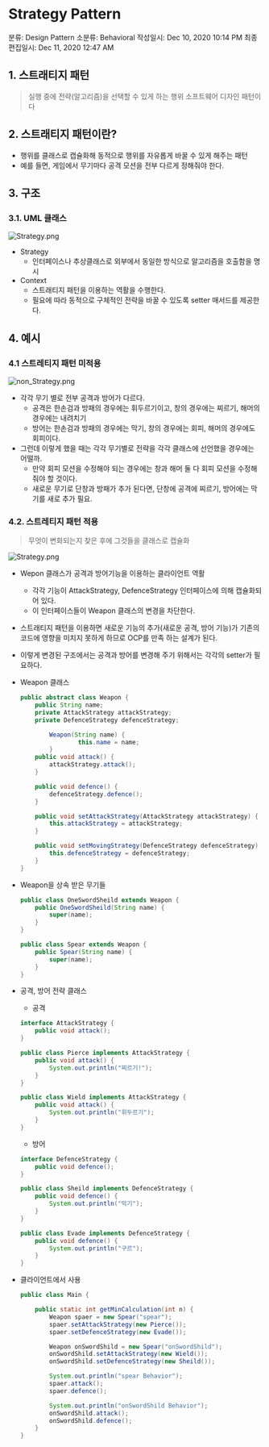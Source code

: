 # Strategy Pattern

분류: Design Pattern
소분류: Behavioral
작성일시: Dec 10, 2020 10:14 PM
최종 편집일시: Dec 11, 2020 12:47 AM

## 1. 스트래티지 패턴

> 실행 중에 전략(알고리즘)을 선택할 수 있게 하는 행위 소프트웨어 디자인 패턴이다

## 2. 스트래티지 패턴이란?

- 행위를 클래스로 캡슐화해 동적으로 행위를 자유롭게 바꿀 수 있게 해주는 패턴
- 예를 들면, 게임에서 무기마다 공격 모션을 전부 다르게 정해줘야 한다.

## 3. 구조

### 3.1. UML 클래스

![Strategy.png](https://user-images.githubusercontent.com/50443940/101795299-1a9cc600-3b4b-11eb-9c64-440818f7309d.png)

- Strategy
    - 인터페이스나 추상클래스로 외부에서 동일한 방식으로 알고리즘을 호출함을 명시
- Context
    - 스트래티지 패턴을 이용하는 역활을 수행한다.
    - 필요에 따라 동적으로 구체적인 전략을 바꿀 수 있도록 setter 매서드를 제공한다.

## 4. 예시

### 4.1 스트레티지 패턴 미적용

![non_Strategy.png](https://user-images.githubusercontent.com/50443940/101795305-1bcdf300-3b4b-11eb-845c-67c44ed2adec.png)

- 각각 무기 별로 전부 공격과 방어가 다르다.
    - 공격은 한손검과 방패의 경우에는 휘두르기이고, 창의 경우에는 찌르기, 해머의 경우에는 내려치기
    - 방어는 한손검과 방패의 경우에는 막기, 창의 경우에는 회피, 해머의 경우에도 회피이다.
- 그런데 이렇게 했을 때는 각각 무기별로 전략을 각각 클래스에 선언했을 경우에는 어떨까.
    - 만약 회피 모션을 수정해야 되는 경우에는 창과 해머 둘 다 회피 모션을 수정해 줘야 할 것이다.
    - 새로운 무기로 단창과 방패가 추가 된다면, 단창에 공격에 찌르기, 방어에는 막기를 새로 추가 필요.

### 4.2. 스트레티지 패턴 적용

> 무엇이 변화되는지 찾은 후에 그것들을 클래스로 캡슐화

![Strategy.png](https://user-images.githubusercontent.com/50443940/101795309-1c668980-3b4b-11eb-95f3-22e0db480446.png)

- Wepon 클래스가 공격과 방어기능을 이용하는 클라이언트 역활
    - 각각 기능이 AttackStrategy, DefenceStrategy 인터페이스에 의해 캡슐화되어 있다.
    - 이 인터페이스들이 Weapon 클래스의 변경을 차단한다.
- 스트래티지 패턴을 이용하면 새로운 기능의 추가(새로운 공격, 방어 기능)가 기존의 코드에 영향을 미치지 못하게 하므로 OCP를 만족 하는 설계가 된다.
  
- 이렇게 변경된 구조에서는 공격과 방어를 변경해 주기 위해서는 각각의 setter가 필요하다.
  
- Weapon 클래스

    ```java
    public abstract class Weapon {
        public String name;
        private AttackStrategy attackStrategy;
        private DefenceStrategy defenceStrategy;

    		Weapon(String name) {
    				this.name = name;
    		}
        public void attack() {
            attackStrategy.attack();
        }

        public void defence() {
            defenceStrategy.defence();
        }

        public void setAttackStrategy(AttackStrategy attackStrategy) {
            this.attackStrategy = attackStrategy;
        }

        public void setMovingStrategy(DefenceStrategy defenceStrategy) {
            this.defenceStrategy = defenceStrategy;
        }
    }
    ```

- Weapon을 상속 받은 무기들

    ```java
    public class OneSwordSheild extends Weapon {
        public OneSwordSheild(String name) { 
            super(name); 
        }
    }
    ```

    ```java
    public class Spear extends Weapon {
        public Spear(String name) { 
            super(name); 
        }
    }
    ```

- 공격, 방어 전략 클래스
    - 공격

    ```java
    interface AttackStrategy { 
        public void attack(); 
    }
    ```

    ```java
    public class Pierce implements AttackStrategy {
        public void attack() { 
            System.out.println("찌르기!"); 
        }
    }
    ```

    ```java
    public class Wield implements AttackStrategy {
        public void attack() {
            System.out.println("휘두르기");
        }
    }
    ```

    - 방어

    ```java
    interface DefenceStrategy {
        public void defence();
    }
    ```

    ```java
    public class Sheild implements DefenceStrategy {
        public void defence() {
            System.out.println("막기");
        }
    }
    ```

    ```java
    public class Evade implements DefenceStrategy {
        public void defence() {
            System.out.println("구르");
        }
    }
    ```

- 클라이언트에서 사용

    ```java
    public class Main {

        public static int getMinCalculation(int n) {
            Weapon spaer = new Spear("spear");
            spaer.setAttackStrategy(new Pierce());
            spaer.setDefenceStrategy(new Evade());

            Weapon onSwordShild = new Spear("onSwordShild");
            onSwordShild.setAttackStrategy(new Wield());
            onSwordShild.setDefenceStrategy(new Sheild());

            System.out.println("spear Behavior");
            spaer.attack();
            spaer.defence();

            System.out.println("onSwordShild Behavior");
            onSwordShild.attack();
            onSwordShild.defence();
        }
    }
    ```